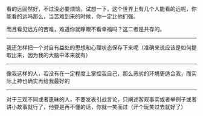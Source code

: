看的远固然好，不过没必要烦恼。试想一下，这个世界上有几个人能看的远呢，你能看的远吗那么，当苦难到来的时候，你一定比他们强。

而且看见远方的苦难，难道你就睁眼不看幸福吗？这二者是共存的。
___
我还怎样把一个对自有益处的思想和心理状态保存下来呢（准确来说应该是如何提取出来，因为我的大脑中本来就有）
___
像我这样的人，若没有在一定程度上掌控我自己，那么恶劣的环境更适合我，而实际上神也确实再给我最好的
___
对于三观不同或者愚昧的人，不要发表引战言论，只阐述客观事实或者举例子或者讲小故事就行了，他要是再不懂的话，你就一笑而过（开个玩笑过去就好了）